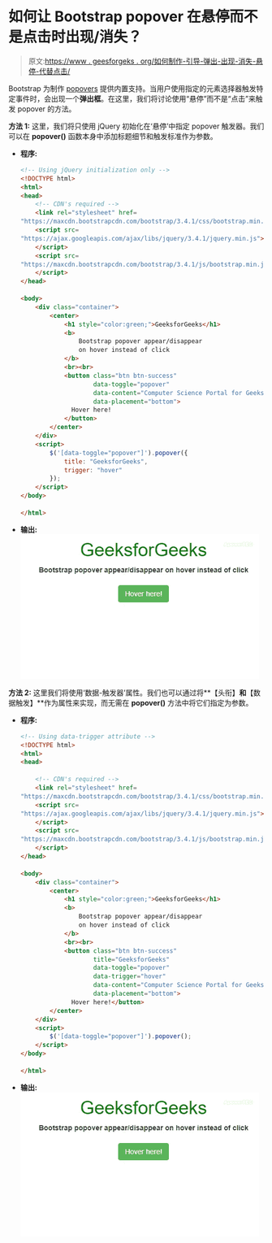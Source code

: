# 如何让 Bootstrap popover 在悬停而不是点击时出现/消失？

> 原文:[https://www . geesforgeks . org/如何制作-引导-弹出-出现-消失-悬停-代替点击/](https://www.geeksforgeeks.org/how-to-make-bootstrap-popover-appear-disappear-on-hover-instead-of-click/)

Bootstrap 为制作 [popovers](https://www.geeksforgeeks.org/popovers-in-bootstrap-with-examples/) 提供内置支持。当用户使用指定的元素选择器触发特定事件时，会出现一个**弹出框**。在这里，我们将讨论使用“悬停”而不是“点击”来触发 popover 的方法。

**方法 1:** 这里，我们将只使用 jQuery 初始化在‘悬停’中指定 popover 触发器。我们可以在 **popover()** 函数本身中添加标题细节和触发标准作为参数。

*   **程序:**

    ```html
    <!-- Using jQuery initialization only -->
    <!DOCTYPE html>
    <html>
    <head>
        <!-- CDN's required -->
        <link rel="stylesheet" href=
    "https://maxcdn.bootstrapcdn.com/bootstrap/3.4.1/css/bootstrap.min.css">
        <script src=
    "https://ajax.googleapis.com/ajax/libs/jquery/3.4.1/jquery.min.js">
        </script>
        <script src=
    "https://maxcdn.bootstrapcdn.com/bootstrap/3.4.1/js/bootstrap.min.js">
        </script>
    </head>

    <body>
        <div class="container">
            <center>
                <h1 style="color:green;">GeeksforGeeks</h1>
                <b>
                    Bootstrap popover appear/disappear 
                    on hover instead of click
                </b>
                <br><br>
                <button class="btn btn-success" 
                        data-toggle="popover" 
                        data-content="Computer Science Portal for Geeks" 
                        data-placement="bottom">
                  Hover here!
                </button>
            </center>
        </div>
        <script>
            $('[data-toggle="popover"]').popover({
                title: "GeeksforGeeks",
                trigger: "hover"
            });
        </script>
    </body>

    </html>
    ```

*   **输出:**
    ![](img/49bbdf0d30d1864410f573e826de7fd8.png)

**方法 2:** 这里我们将使用‘数据-触发器’属性。我们也可以通过将**【头衔】**和**【数据触发】**作为属性来实现，而无需在 **popover()** 方法中将它们指定为参数。

*   **程序:**

    ```html
    <!-- Using data-trigger attribute -->
    <!DOCTYPE html>
    <html>
    <head>

        <!-- CDN's required -->
        <link rel="stylesheet" href=
    "https://maxcdn.bootstrapcdn.com/bootstrap/3.4.1/css/bootstrap.min.css">
        <script src=
    "https://ajax.googleapis.com/ajax/libs/jquery/3.4.1/jquery.min.js">
        </script>
        <script src=
    "https://maxcdn.bootstrapcdn.com/bootstrap/3.4.1/js/bootstrap.min.js">
        </script>
    </head>

    <body>
        <div class="container">
            <center>
                <h1 style="color:green;">GeeksforGeeks</h1>
                <b>
                    Bootstrap popover appear/disappear 
                    on hover instead of click
                </b>
                <br><br>
                <button class="btn btn-success"
                        title="GeeksforGeeks" 
                        data-toggle="popover" 
                        data-trigger="hover"
                        data-content="Computer Science Portal for Geeks"
                        data-placement="bottom">
                  Hover here!</button>
            </center>
        </div>
        <script>
            $('[data-toggle="popover"]').popover();
        </script>
    </body>

    </html>
    ```

*   **输出:**
    ![](img/49bbdf0d30d1864410f573e826de7fd8.png)